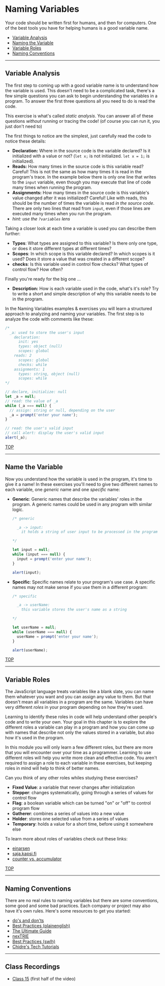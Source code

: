 # Naming Variables

Your code should be written first for humans, and then for computers. One of the
best tools you have for helping humans is a good variable name.

- [Variable Analysis](#variable-analysis)
- [Naming the Variable](#naming-the-variable)
- [Variable Roles](#variable-roles)
- [Naming Conventions](#naming-conventions)

---

## Variable Analysis

The first step to coming up with a good variable name is to understand how the
variable is used. This doesn't need to be a complicated task, there's a few
simple questions you can ask to begin understanding the variables in a program.
To answer the first three questions all you need to do is read the code.

This exercise is what's called _static analysis_. You can answer all of these
questions _without_ running or tracing the code! (of course you can run it, you
just don't need to)

The first things to notice are the simplest, just carefully read the code to
notice these details:

- **Declaration:** Where in the source code is the variable declared? Is it
  initialized with a value or not? (`let x;` is not initialized. `let x = 1;` is
  initialized).
- **Reads:** How many times in the source code is this variable read? Careful!
  This is not the same as how many times it is read in the program's trace. In
  the example below there is only one line that writes to the `input` variable,
  even though you may execute that line of code many times when running the
  program.
- **Assignments:** How many times in the source code is this variable's value
  changed after it was initialized? Careful! Like with reads, this should be the
  number of times the variable is read _in the source code_. There are only two
  lines that read from `input`, even if those lines are executed many times when
  you run the program.
- _hint: use the `?variables` lens_

Taking a closer look at each time a variable is used you can describe them
further:

- **Types**: What types are assigned to this variable? Is there only one type,
  or does it store different types at different times?
- **Scopes**: In which scope is this variable declared? In which scopes is it
  used? Does it store a value that was created in a different scope?
- **checks**: Is this variable used in control flow checks? What types of
  control flow? How often?

Finally you're ready for the big one ...

- **Description:** How is each variable used in the code, what's it's role? Try
  to write a short and simple description of why this variable needs to be in
  the program.

In the Naming Variables examples & exercises you will learn a structured
approach to analyzing and naming your variables. The first step is to analyze
the code with comments like these:

```js
/*
  _a: used to store the user's input
    declaration:
      init: yes
      types: object (null)
      scopes: global
    reads: 2
      scopes: global
      checks: while
    assignments: 1
      types: string, object (null)
      scopes: while
*/

// declare, initialize: null
let _a = null;
// read: the value of _a
while (_a === null) {
  // assign: string or null, depending on the user
  _a = prompt('enter your name');
}

// read: the user's valid input
// call alert: display the user's valid input
alert(_a);
```

[TOP](#naming-variables)

---

## Name the Variable

Now you understand how the variable is used in the program, it's time to give it
a name! In these exercises you'll need to give two different names to each
variable, one _generic_ name and one _specific_ name:

- **Generic**: Generic names that describe the variables' roles in the program.
  A generic names could be used in any program with similar logic.

  ```js
  /* generic

    _a -> input:
      it holds a string of user input to be processed in the program

  */

  let input = null;
  while (input === null) {
    input = prompt('enter your name');
  }

  alert(input);
  ```

- **Specific**: Specific names relate to your program's use case. A specific
  names may not make sense if you use them in a different program:

  ```js
  /* specific

    _a -> userName:
      this variable stores the user's name as a string

  */

  let userName = null;
  while (userName === null) {
    userName = prompt('enter your name');
  }

  alert(userName);
  ```

[TOP](#naming-variables)

---

## Variable Roles

The JavaScript language treats variables like a blank slate, you can name them
whatever you want and you can assign any value to them. But that doesn't mean
all variables in a program are the same. Variables can have very different
_roles_ in your program depending on how they're used.

Learning to identify these roles in code will help understand other people's
code and to write your own. Your goal in this chapter is to explore the
different roles a variable can play in a program and how you can come up with
names that describe not only the values stored in a variable, but also how it's
used in the program.

In this module you will only learn a few different roles, but there are more
that you will encounter over your time as a programmer. Learning to use
different roles will help you write more clean and effective code. You aren't
required to assign a role to each variable in these exercises, but keeping roles
in mind will help to think of better names.

Can you think of any other roles whiles studying these exercises?

- **Fixed Value**: a variable that never changes after initialization
- **Stepper**: changes systematically, going through a series of values for
  control flow
- **Flag**: a boolean variable which can be turned "on" or "off" to control
  program flow
- **Gatherer**: combines a series of values into a new value
- **Holder**: stores one selected value from a series of values
- **Temporary**: holds a value for a short time, before using it somewhere else

To learn more about roles of variables check out these links:

- [einarsen](https://www.einarsen.no/variables-and-the-roles-they-play/)
- [saja.kapsi.fi](http://saja.kapsi.fi/var_roles/stud_vers/stud_Python3_eng.html)
- [counter vs. accumulator](https://stackoverflow.com/questions/12983063/what-is-the-difference-between-a-counter-and-an-accumulator)

[TOP](#naming-variables)

---

## Naming Conventions

There are no real rules to naming variables but there are some conventions, some
good and some bad practices. Each company or project may also have it's own
rules. Here's some resources to get you started:

- [do's and don'ts](https://www.freecodecamp.org/news/javascript-naming-conventions-dos-and-don-ts-99c0e2fdd78a/)
- [Best Practices (plainenglish)](https://javascript.plainenglish.io/javascript-naming-convention-best-practices-b2065694b7d)
- [The Ultimate Guide](https://javascript.plainenglish.io/the-ultimate-guide-to-javascript-naming-conventions-f3e371efb0d1)
- [nexTRIE](https://www.youtube.com/watch?v=O5WlRR-lEDE)
- [Best Practices (swlh)](https://medium.com/swlh/javascript-best-practices-variable-naming-conventions-ea121ca389c5)
- [Chidre's Tech Tutorials](https://www.youtube.com/watch?v=CZ9iNTLYhfw)

---

## Class Recordings

- [Class 15](https://vimeo.com/566111424) (first half of the video)
